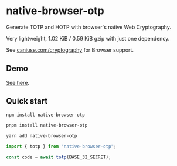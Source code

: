 # native-browser-otp

Generate TOTP and HOTP with browser's native Web Cryptography.

Very lightweight, 1.02 KiB / 0.59 KiB gzip with just one dependency.

See [caniuse.com/cryptography](https://caniuse.com/cryptography) for Browser support.

## Demo

[See here](https://g12i.github.io/native-browser-otp/).

## Quick start

```bash
npm install native-browser-otp
```

```bash
pnpm install native-browser-otp
```

```bash
yarn add native-browser-otp
```

```jsx
import { totp } from "native-browser-otp";

const code = await totp(BASE_32_SECRET);
```
